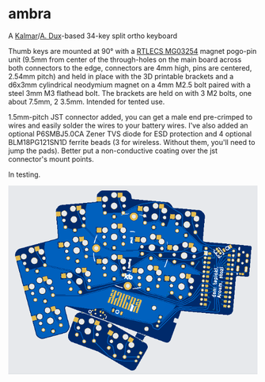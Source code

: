 # ambra
A [Kalmar](https://github.com/aroum/kalmar)/[A. Dux](https://github.com/tapioki/cephalopoda/tree/main/Architeuthis%20dux)-based 34-key split ortho keyboard

Thumb keys are mounted at 90° with a [RTLECS MG03254](https://sl.aliexpress.ru/p?key=pW35Gta) magnet pogo-pin unit (9.5mm from center of the through-holes on the main board across both connectors to the edge, connectors are 4mm high, pins are centered, 2.54mm pitch) and held in place with the 3D printable brackets and a d6x3mm cylindrical neodymium magnet on a 4mm M2.5 bolt paired with a steel 3mm M3 flathead bolt. The brackets are held on with 3 M2 bolts, one about 7.5mm, 2 3.5mm. Intended for tented use.

1.5mm-pitch JST connector added, you can get a male end pre-crimped to wires and easily solder the wires to your battery wires. I've also added an optional P6SMBJ5.0CA Zener TVS diode for ESD protection and 4 optional BLM18PG121SN1D ferrite beads (3 for wireless. Without them, you'll need to jump the pads). Better put a non-conductive coating over the jst connector's mount points.

In testing.

![Alt text](https://github.com/stozi/ambra/blob/main/ambra.png?raw=true)
